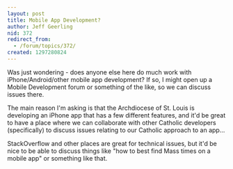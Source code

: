 ```yaml
---
layout: post
title: Mobile App Development?
author: Jeff Geerling
nid: 372
redirect_from:
  - /forum/topics/372/
created: 1297280824
---
```

<p>Was just wondering - does anyone else here do much work with iPhone/Android/other mobile app development? If so, I might open up a Mobile Development forum or something of the like, so we can discuss issues there.</p>
<p>The main reason I'm asking is that the Archdiocese of St. Louis is developing an iPhone app that has a few different features, and it'd be great to have a place where we can collaborate with other Catholic developers (specifically) to discuss issues relating to our Catholic approach to an app...</p>
<p>StackOverflow and other places are great for technical issues, but it'd be nice to be able to discuss things like "how to best find Mass times on a mobile app" or something like that.</p>
